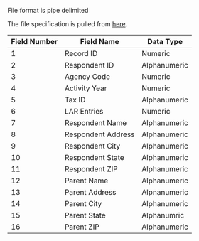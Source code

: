 File format is pipe delimited


The file specification is pulled from [here](https://s3.amazonaws.com/cfpb-hmda-public/prod/snapshot-data/2017_publicstatic_dataformat.zip).

| Field Number | Field Name         | Data Type    |
|--------------|--------------------|--------------|
| 1            | Record ID          | Numeric      |
| 2            | Respondent ID      | Alphanumeric |
| 3            | Agency Code        | Numeric      |
| 4            | Activity Year      | Numeric      |
| 5            | Tax ID             | Alphanumeric |
| 6            | LAR Entries        | Numeric      |
| 7            | Respondent Name    | Alphanumeric |
| 8            | Respondent Address | Alphanumeric |
| 9            | Respondent City    | Alphanumeric |
| 10           | Respondent State   | Alphanumeric |
| 11           | Respondent ZIP     | Alphanumeric |
| 12           | Parent Name        | Alphanumeric |
| 13           | Parent Address     | Alpnanumeric |
| 14           | Parent City        | Alphanumeric |
| 15           | Parent State       | Alphanumric  |
| 16           | Parent ZIP         | Alphanumeric |